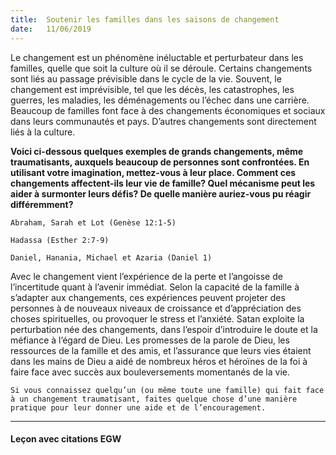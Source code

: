```yaml
---
title:  Soutenir les familles dans les saisons de changement
date:   11/06/2019
---
```


Le changement est un phénomène inéluctable et perturbateur dans les familles, quelle que soit la culture où il se déroule. Certains changements sont liés au passage prévisible dans le cycle de la vie. Souvent, le changement est imprévisible, tel que les décès, les catastrophes, les guerres, les maladies, les déménagements ou l’échec dans une carrière. Beaucoup de familles font face à des changements économiques et sociaux dans leurs communautés et pays. D’autres changements sont directement liés à la culture.

**Voici ci-dessous quelques exemples de grands changements, même traumatisants, auxquels beaucoup de personnes sont confrontées. En utilisant votre imagination, mettez-vous à leur place. Comment ces changements affectent-ils leur vie de famille? Quel mécanisme peut les aider à surmonter leurs défis? De quelle manière auriez-vous pu réagir différemment?**

`Abraham, Sarah et Lot (Genèse 12:1-5)`

`Hadassa (Esther 2:7-9)`

`Daniel, Hanania, Michael et Azaria (Daniel 1)`

Avec le changement vient l’expérience de la perte et l’angoisse de l’incertitude quant à l’avenir immédiat. Selon la capacité de la famille à s’adapter aux changements, ces expériences peuvent projeter des personnes à de nouveaux niveaux de croissance et d’appréciation des choses spirituelles, ou provoquer le stress et l’anxiété. Satan exploite la perturbation née des changements, dans l’espoir d’introduire le doute et la méfiance à l’égard de Dieu. Les promesses de la parole de Dieu, les ressources de la famille et des amis, et l’assurance que leurs vies étaient dans les mains de Dieu a aidé de nombreux héros et héroïnes de la foi à faire face avec succès aux bouleversements momentanés de la vie.

`Si vous connaissez quelqu’un (ou même toute une famille) qui fait face à un changement traumatisant, faites quelque chose d’une manière pratique pour leur donner une aide et de l’encouragement.` 

---

#### Leçon avec citations EGW